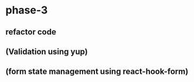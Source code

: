 # phase-3

## refactor code
## (Validation using yup)
## (form state management using react-hook-form)
